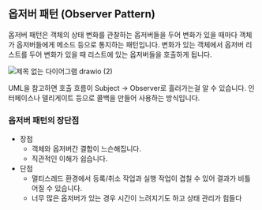 ## 옵저버 패턴 (Observer Pattern)

옵저버 패턴은 객체의 상태 변화를 관찰하는 옵저버들을 두어 변화가 있을 때마다 객체가 옵저버들에게 메소드 등으로 통지하는 패턴입니다.
변화가 있는 객체에서 옵저버 리스트를 두어 변화가 있을 때 리스트에 있는 옵저버들을 호출하게 됩니다.

![제목 없는 다이어그램 drawio (2)](https://user-images.githubusercontent.com/68003176/209293328-73123166-c4dd-4d6d-83ad-86051c7032fb.png)

UML을 참고하면 호출 흐름이 Subject -> Observer로 흘러가는걸 알 수 있습니다. 인터페이스나 델리게이트 등으로 콜백을 만들어 사용하는 방식입니다.

### 옵저버 패턴의 장단점
- 장점
  - 객체와 옵저버간 결합이 느슨해집니다.
  - 직관적인 이해가 쉽습니다.
- 단점
  - 멀티스레드 환경에서 등록/취소 작업과 실행 작업이 겹칠 수 있어 결과가 비틀어질 수 있습니다.
  - 너무 많은 옵저버가 있는 경우 시간이 느려지기도 하고 상태 관리가 힘들다